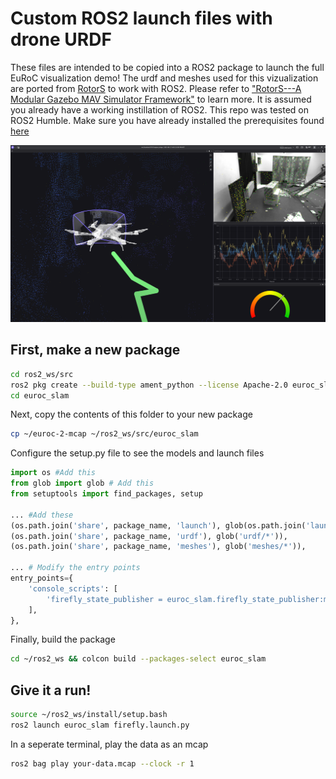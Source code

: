 # Custom ROS2 launch files with drone URDF
These files are intended to be copied into a ROS2 package to launch the full EuRoC visualization demo! The urdf and meshes used for this vizualization are ported from [RotorS](https://github.com/ethz-asl/rotors_simulator) to work with ROS2. Please refer to ["RotorS---A Modular Gazebo MAV Simulator Framework"](https://link.springer.com/chapter/10.1007/978-3-319-26054-9_23) to learn more. It is assumed you already have a working instillation of ROS2. This repo was tested on ROS2 Humble. Make sure you have already installed the prerequisites found [here](../README.md)

![RotorS drone](../imgs/close.png)

## First, make a new package
```bash
cd ros2_ws/src
ros2 pkg create --build-type ament_python --license Apache-2.0 euroc_slam
cd euroc_slam
```
Next, copy the contents of this folder to your new package
```bash
cp ~/euroc-2-mcap ~/ros2_ws/src/euroc_slam
```
Configure the setup.py file to see the models and launch files
```python
import os #Add this
from glob import glob # Add this
from setuptools import find_packages, setup

... #Add these
(os.path.join('share', package_name, 'launch'), glob(os.path.join('launch', '*launch.[pxy][yma]*'))),
(os.path.join('share', package_name, 'urdf'), glob('urdf/*')),
(os.path.join('share', package_name, 'meshes'), glob('meshes/*')),

... # Modify the entry points
entry_points={
    'console_scripts': [
        'firefly_state_publisher = euroc_slam.firefly_state_publisher:main',
    ],
},
```
Finally, build the package
```bash
cd ~/ros2_ws && colcon build --packages-select euroc_slam
```
## Give it a run!
```bash
source ~/ros2_ws/install/setup.bash
ros2 launch euroc_slam firefly.launch.py
```
In a seperate terminal, play the data as an mcap
```bash
ros2 bag play your-data.mcap --clock -r 1
```